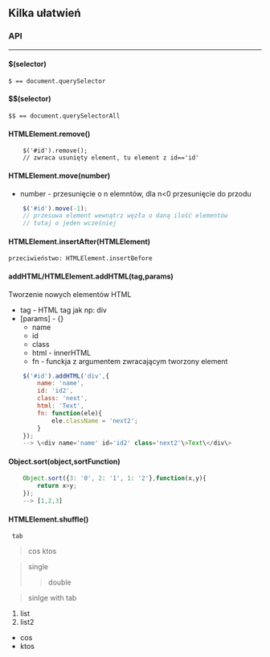 ## Kilka ułatwień

### API
---

#### $(selector)
	$ == document.querySelector

#### $$(selector)
	$$ == document.querySelectorAll

#### HTMLElement.remove()
``` ja
	$('#id').remove();
	// zwraca usunięty element, tu element z id=='id'
```
#### HTMLElement.move(number)
<ul>
	<li>number - przesunięcie o n elemntów, dla n<0 przesunięcie do przodu</li>
</ul>

``` js
 	$('#id').move(-1);
 	// przesuwa element wewnątrz węzła o daną ilość elementów
 	// tutaj o jeden wcześniej
```

#### HTMLElement.insertAfter(HTMLElement)
	przeciwieństwo: HTMLElement.insertBefore

#### addHTML/HTMLElement.addHTML(tag,params)
Tworzenie nowych elementów HTML
* tag - HTML tag jak np: div
* [params] - {}
	* name
	* id
	* class
	* html - innerHTML
	* fn - funckja z argumentem zwracającym tworzony element

``` js
	$('#id').addHTML('div',{
		name: 'name',
		id: 'id2',
		class: 'next',
		html: 'Text',
		fn: function(ele){
			ele.className = 'next2';
		}
	});
	--> \<div name='name' id='id2' class='next2'\>Text\</div\>
```

#### Object.sort(object,sortFunction)
``` js
	Object.sort({3: '0', 2: '1', 1: '2'},function(x,y){
		return x>y;
	});
	--> [1,2,3]
```
#### HTMLElement.shuffle()

     tab
> cos
> ktos

> single
> > double

> sinlge
>	with tab

1. list
1. list2
* cos
* ktos